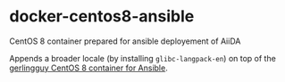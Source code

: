 # docker-centos8-ansible
CentOS 8 container prepared for ansible deployement of AiiDA

Appends a broader locale (by installing `glibc-langpack-en`) on top of the [gerlingguy CentOS 8 container for Ansible](https://hub.docker.com/r/geerlingguy/docker-centos8-ansible/).
